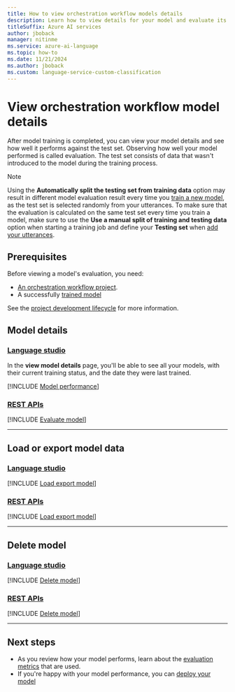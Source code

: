 ```yaml
---
title: How to view orchestration workflow models details
description: Learn how to view details for your model and evaluate its performance.
titleSuffix: Azure AI services
author: jboback
manager: nitinme
ms.service: azure-ai-language
ms.topic: how-to
ms.date: 11/21/2024
ms.author: jboback
ms.custom: language-service-custom-classification
---
```


# View orchestration workflow model details

After model training is completed, you can view your model details and see how well it performs against the test set. Observing how well your model performed is called evaluation. The test set consists of data that wasn't introduced to the model during the training process.

> [!NOTE]
> Using the **Automatically split the testing set from training data** option may result in different model evaluation result every time you [train a new model](train-model.md), as the test set is selected randomly from your utterances. To make sure that the evaluation is calculated on the same test set every time you train a model, make sure to use the **Use a manual split of training and testing data** option when starting a training job and define your **Testing set** when [add your utterances](tag-utterances.md).


## Prerequisites

Before viewing a model's evaluation, you need:

* [An orchestration workflow project](create-project.md). 
* A successfully [trained model](train-model.md)

See the [project development lifecycle](../overview.md#project-development-lifecycle) for more information.

## Model details

### [Language studio](#tab/Language-studio)

In the **view model details** page, you'll be able to see all your models, with their current training status, and the date they were last trained.

[!INCLUDE [Model performance](../includes/language-studio/model-performance.md)]

### [REST APIs](#tab/REST-APIs)

[!INCLUDE [Evaluate model](../includes/rest-api/model-evaluation.md)]

---

## Load or export model data

### [Language studio](#tab/Language-studio)

[!INCLUDE [Load export model](../../conversational-language-understanding/includes/language-studio/load-export-model.md)]


### [REST APIs](#tab/REST-APIs)

[!INCLUDE [Load export model](../../conversational-language-understanding/includes/rest-api/load-export-model.md)]

---

## Delete model

### [Language studio](#tab/Language-studio)

[!INCLUDE [Delete model](../includes/language-studio/delete-model.md)]


### [REST APIs](#tab/REST-APIs)

[!INCLUDE [Delete model](../includes/rest-api/delete-model.md)]


---


## Next steps

* As you review how your model performs, learn about the [evaluation metrics](../concepts/evaluation-metrics.md) that are used.
* If you're happy with your model performance, you can [deploy your model](deploy-model.md)
